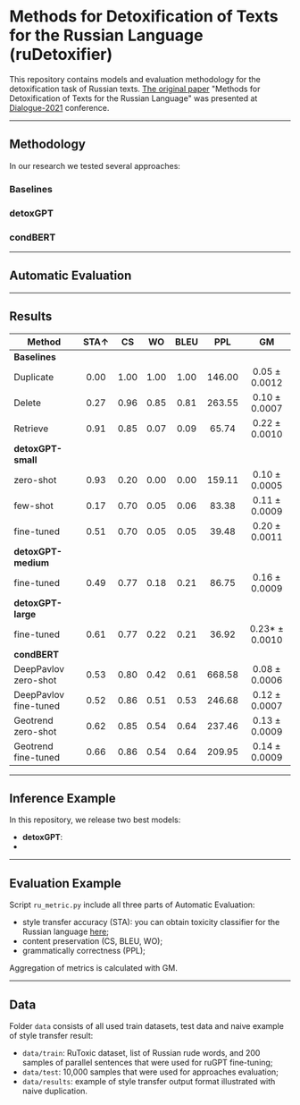 # Methods for Detoxification of Texts for the Russian Language (ruDetoxifier)

This repository contains models and evaluation methodology for the detoxification task of Russian texts. [The original paper](https://arxiv.org/abs/2105.09052) "Methods for Detoxification of Texts for the Russian Language" was presented at [Dialogue-2021](http://www.dialog-21.ru/) conference.

***
## Methodology

In our research we tested several approaches:

### Baselines

### detoxGPT

### condBERT

***

## Automatic Evaluation


***
## Results
|Method   |STA↑   |CS   |WO   |BLEU  |PPL  |GM   |
|---|:---:|:---:|:---:|:---:|:---:|:---:|
|**Baselines**
|Duplicate   |0.00   |1.00   |1.00   |1.00   |146.00   |0.05 ± 0.0012   |
|Delete   |0.27   |0.96   |0.85   |0.81   |263.55   |0.10 ± 0.0007   |
|Retrieve   |0.91   |0.85   |0.07   |0.09   |65.74   |0.22 ± 0.0010   |
|**detoxGPT-small**
|zero-shot   |0.93   |0.20   |0.00   |0.00   |159.11   |0.10 ± 0.0005   |
|few-shot   |0.17   |0.70   |0.05   |0.06   |83.38   |0.11 ± 0.0009   |
|fine-tuned   |0.51   |0.70   |0.05   |0.05   |39.48   |0.20 ± 0.0011   |
|**detoxGPT-medium**   |   |   |   |   |   |   |
|fine-tuned   |0.49   |0.77   |0.18   |0.21   |86.75   |0.16 ± 0.0009   |
|**detoxGPT-large**   |   |   |   |   |   |   |
|fine-tuned   |0.61   |0.77   |0.22   |0.21   |36.92   |0.23* ± 0.0010   |
|**condBERT**  |   |   |   |   |   |   |
|DeepPavlov zero-shot   |0.53   |0.80   |0.42   |0.61   |668.58   |0.08 ± 0.0006   |
|DeepPavlov fine-tuned   |0.52   |0.86   |0.51   |0.53   |246.68   |0.12 ± 0.0007   |
|Geotrend zero-shot   |0.62   |0.85   |0.54   |0.64   |237.46   |0.13 ± 0.0009   |
|Geotrend fine-tuned   |0.66   |0.86   |0.54   |0.64   |209.95   |0.14 ± 0.0009   |
***

## Inference Example

In this repository, we release two best models:
- **detoxGPT**: 
- 

***

## Evaluation Example

Script `ru_metric.py` include all three parts of Automatic Evaluation:
- style transfer accuracy (STA): you can obtain toxicity classifier for the Russian language [here](https://drive.google.com/file/d/1hP820N3FddHJPSxM1BxMxV2N_NDfpjgo/view?usp=sharing);
- content preservation (CS, BLEU, WO);
- grammatically correctness (PPL);

Aggregation of metrics is calculated with GM.

***

## Data

Folder `data` consists of all used train datasets, test data and naive example of style transfer result:
- `data/train`: RuToxic dataset, list of Russian rude words, and 200 samples of parallel sentences that were used for ruGPT fine-tuning;
- `data/test`: 10,000 samples that were used for approaches evaluation;
- `data/results`: example of style transfer output format illustrated with naive duplication.
